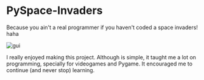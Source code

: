 # PySpace-Invaders
Because you ain't a real programmer if you haven't coded a space invaders! haha

![gui](https://user-images.githubusercontent.com/53312754/120090722-329cdd80-c0ca-11eb-9f2f-2f4344a444f9.jpg)

I really enjoyed making this project. Although is simple, it taught me a lot on programming, specially for videogames and Pygame. It encouraged me to continue (and never stop) learning.
